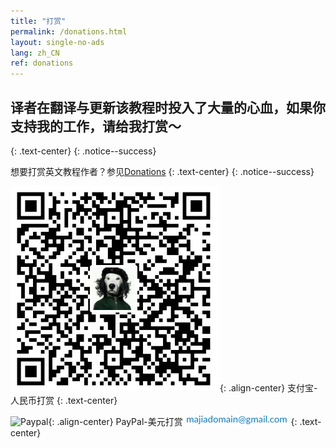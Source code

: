 ```yaml
---
title: "打赏"
permalink: /donations.html
layout: single-no-ads
lang: zh_CN
ref: donations
---
```


## 译者在翻译与更新该教程时投入了大量的心血，如果你支持我的工作，请给我打赏～
{: .text-center}
{: .notice--success}

想要打赏英文教程作者？参见[Donations](https://3ds.guide/donations)
{: .text-center}
{: .notice--success}

![Alipay](images/alipay-qrcode.jpg){: .align-center}
支付宝-人民币打赏
{: .text-center}


![Paypal](images/paypal.jpg){: .align-center}
PayPal-美元打赏 ![Paypal-Account](images/paypal-account.png)
{: .text-center}


